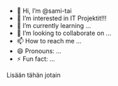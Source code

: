 - 👋 Hi, I’m @sami-tai
- 👀 I’m interested in IT Projektit!!!
- 🌱 I’m currently learning ...
- 💞️ I’m looking to collaborate on ...
- 📫 How to reach me ...
- 😄 Pronouns: ...
- ⚡ Fun fact: ...

<!---
sami-tai/sami-tai is a ✨ special ✨ repository because its `README.md` (this file) appears on your GitHub profile.
You can click the Preview link to take a look at your changes.
--->


Lisään tähän jotain
